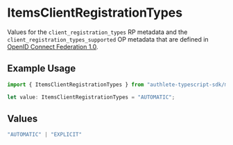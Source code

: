 # ItemsClientRegistrationTypes

Values for the `client_registration_types` RP metadata and the
 `client_registration_types_supported` OP metadata that are defined in
 [OpenID Connect Federation 1.0](https://openid.net/specs/openid-connect-federation-1_0.html).


## Example Usage

```typescript
import { ItemsClientRegistrationTypes } from "authlete-typescript-sdk/models";

let value: ItemsClientRegistrationTypes = "AUTOMATIC";
```

## Values

```typescript
"AUTOMATIC" | "EXPLICIT"
```